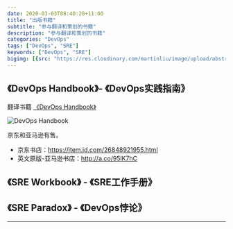 ```yaml
---
date: 2020-03-03T08:40:28+11:00
title: "出版书籍"
subtitle: "参与翻译和策划的书籍"
description: "参与翻译和策划的书籍"
categories: "DevOps"
tags: ["DevOps", "SRE"]
keywords: ["DevOps", "SRE"]
bigimg: [{src: "https://res.cloudinary.com/martinliu/image/upload/abstract-1.jpg", desc: "DevOps"}]
---
```


## 《DevOps Handbook》- 《DevOps实践指南》

翻译书籍 [《DevOps Handbook》](https://itrevolution.com/book/the-devops-handbook/)

![DevOps Handbook](http://res.cloudinary.com/martinliu/image/upload/v1524360305/devops-handboo-3d-500x500.jpg)

京东和亚马逊有售。

* 京东书店：https://item.jd.com/26848921955.html
* 英文原版-亚马逊书店：http://a.co/95lK7hC



## 《SRE Workbook》 - 《SRE工作手册》




## 《SRE Paradox》 - 《DevOps悖论》


---